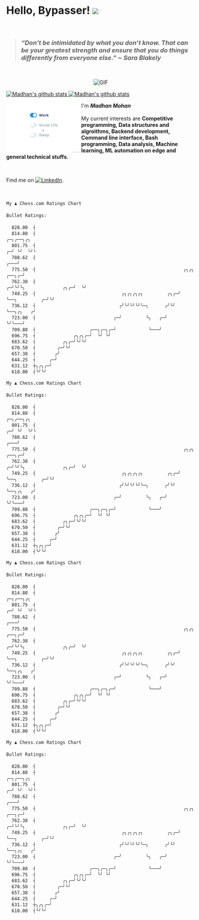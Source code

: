 # Hello, Bypasser! <img src="https://raw.githubusercontent.com/MartinHeinz/MartinHeinz/master/wave.gif" width="30px">

<br>

> ###  *“Don’t be intimidated by what you don’t know. That can be your greatest strength and ensure that you do things differently from everyone else.” ~ Sara Blakely*

<br>

<p align = "center">
<img width="500" alt="GIF" src="https://64.media.tumblr.com/ca9e88da893983165efe900cfe141aba/tumblr_nnx3wcLEKt1qciqqno3_640.gifv" />
</p>

<a href="https://github.com/anuraghazra/github-readme-stats">
  <img align="centre" src="https://github-readme-stats.vercel.app/api?username=madhanmohans&show_icons=true&theme=omni&hide_border=true" width="500" alt="Madhan's github stats" />
  <img align ="centre" src="https://github-readme-streak-stats.herokuapp.com?user=madhanmohans&hide_border=true&layout=compact&show_icons=true&theme=omni&hide_border=true"  width="500" alt="Madhan's github stats"/>
</a>
<br>

<img src="https://github.com/madhanmohans/madhanmohans/blob/main/media/life_balance.gif" alt="side Image" align="left" width="200" height="auto" />

I'm ***Madhan Mohan***
<br><br>
My current interests are **Competitive programming, Data structures and algroithms, Backend development, Command line interface, Bash programming, Data analysis, Machine learning, ML automation on edge and general technical stuffs.**

<br>

Find me on [![LinkedIn][2.2]][2].

[1.2]: http://i.imgur.com/wWzX9uB.png (twitter icon without padding)
[2.2]: https://raw.githubusercontent.com/MartinHeinz/MartinHeinz/master/linkedin-3-16.png (LinkedIn icon without padding)
[2]: https://www.linkedin.com/in/madhanmohans/


<!--[![Top Langs](https://github-readme-stats.vercel.app/api/top-langs/?username=madhanmohans&theme=omni)](https://github.com/anuraghazra/github-readme-stats)
<!--<img src="https://komarev.com/ghpvc/?username=madhanmohans&color=red" align="left" alt="madhanmohans"/> -->

<!--[![github-readme-twitter](https://github-readme-twitter.gazf.vercel.app/api?id=medi0cremind&theme=dark)](https://github.com/gazf/github-readme-twitter)-->

<br>

```
My ♟︎ Chess.com Ratings Chart

Bullet Ratings:

  828.00  ┤
  814.88  ┤                                                                                          ╭─╮╭──╮╭╮
  801.75  ┤                                                                                        ╭─╯ ╰╯  ╰╯╰
  788.62  ┤                                                                                    ╭───╯
  775.50  ┤                                                       ╭╮╭╮                   ╭──╮╭─╯
  762.38  ┤                                                     ╭─╯╰╯╰╮              ╭╮╭─╯  ╰╯
  749.25  ┤                                ╭╮╭╮╭╮╭╮         ╭╮╭─╯     ╰──╮         ╭─╯╰╯
  736.12  ┤                               ╭╯╰╯╰╯╰╯╰─╮      ╭╯╰╯          ╰──╮╭╮   ╭╯
  723.00  ┤                             ╭─╯         ╰╮   ╭─╯                ╰╯╰───╯
  709.88  ┤                    ╭──╮╭─╮╭─╯            ╰───╯
  696.75  ┤              ╭╮╭╮╭─╯  ╰╯ ╰╯
  683.62  ┤          ╭╮╭─╯╰╯╰╯
  670.50  ┤        ╭─╯╰╯
  657.38  ┤       ╭╯
  644.25  ┤     ╭─╯
  631.12  ┼╮╭╮╭─╯
  618.00  ┤╰╯╰╯
```
```
My ♟︎ Chess.com Ratings Chart

Bullet Ratings:

  828.00  ┤
  814.88  ┤                                                                                          ╭─╮╭──╮╭╮
  801.75  ┤                                                                                        ╭─╯ ╰╯  ╰╯╰
  788.62  ┤                                                                                    ╭───╯
  775.50  ┤                                                       ╭╮╭╮                   ╭──╮╭─╯
  762.38  ┤                                                     ╭─╯╰╯╰╮              ╭╮╭─╯  ╰╯
  749.25  ┤                                ╭╮╭╮╭╮╭╮         ╭╮╭─╯     ╰──╮         ╭─╯╰╯
  736.12  ┤                               ╭╯╰╯╰╯╰╯╰─╮      ╭╯╰╯          ╰──╮╭╮   ╭╯
  723.00  ┤                             ╭─╯         ╰╮   ╭─╯                ╰╯╰───╯
  709.88  ┤                    ╭──╮╭─╮╭─╯            ╰───╯
  696.75  ┤              ╭╮╭╮╭─╯  ╰╯ ╰╯
  683.62  ┤          ╭╮╭─╯╰╯╰╯
  670.50  ┤        ╭─╯╰╯
  657.38  ┤       ╭╯
  644.25  ┤     ╭─╯
  631.12  ┼╮╭╮╭─╯
  618.00  ┤╰╯╰╯
```
```
My ♟︎ Chess.com Ratings Chart

Bullet Ratings:

  828.00  ┤
  814.88  ┤                                                                                          ╭─╮╭──╮╭╮
  801.75  ┤                                                                                        ╭─╯ ╰╯  ╰╯╰
  788.62  ┤                                                                                    ╭───╯
  775.50  ┤                                                       ╭╮╭╮                   ╭──╮╭─╯
  762.38  ┤                                                     ╭─╯╰╯╰╮              ╭╮╭─╯  ╰╯
  749.25  ┤                                ╭╮╭╮╭╮╭╮         ╭╮╭─╯     ╰──╮         ╭─╯╰╯
  736.12  ┤                               ╭╯╰╯╰╯╰╯╰─╮      ╭╯╰╯          ╰──╮╭╮   ╭╯
  723.00  ┤                             ╭─╯         ╰╮   ╭─╯                ╰╯╰───╯
  709.88  ┤                    ╭──╮╭─╮╭─╯            ╰───╯
  696.75  ┤              ╭╮╭╮╭─╯  ╰╯ ╰╯
  683.62  ┤          ╭╮╭─╯╰╯╰╯
  670.50  ┤        ╭─╯╰╯
  657.38  ┤       ╭╯
  644.25  ┤     ╭─╯
  631.12  ┼╮╭╮╭─╯
  618.00  ┤╰╯╰╯
```
```
My ♟︎ Chess.com Ratings Chart

Bullet Ratings:

  828.00  ┤
  814.88  ┤                                                                                          ╭─╮╭──╮╭╮
  801.75  ┤                                                                                        ╭─╯ ╰╯  ╰╯╰
  788.62  ┤                                                                                    ╭───╯
  775.50  ┤                                                       ╭╮╭╮                   ╭──╮╭─╯
  762.38  ┤                                                     ╭─╯╰╯╰╮              ╭╮╭─╯  ╰╯
  749.25  ┤                                ╭╮╭╮╭╮╭╮         ╭╮╭─╯     ╰──╮         ╭─╯╰╯
  736.12  ┤                               ╭╯╰╯╰╯╰╯╰─╮      ╭╯╰╯          ╰──╮╭╮   ╭╯
  723.00  ┤                             ╭─╯         ╰╮   ╭─╯                ╰╯╰───╯
  709.88  ┤                    ╭──╮╭─╮╭─╯            ╰───╯
  696.75  ┤              ╭╮╭╮╭─╯  ╰╯ ╰╯
  683.62  ┤          ╭╮╭─╯╰╯╰╯
  670.50  ┤        ╭─╯╰╯
  657.38  ┤       ╭╯
  644.25  ┤     ╭─╯
  631.12  ┼╮╭╮╭─╯
  618.00  ┤╰╯╰╯
```
